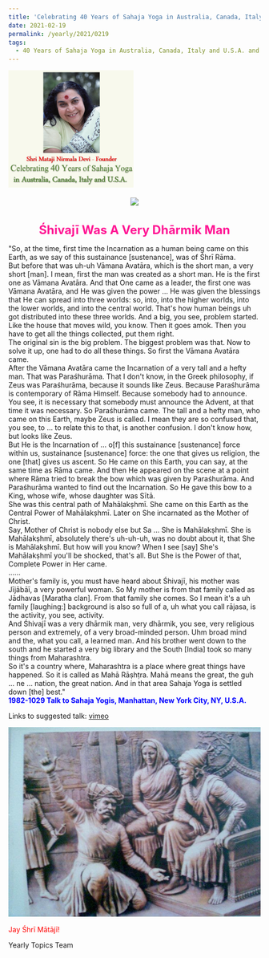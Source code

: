 ```yaml
---
title: 'Celebrating 40 Years of Sahaja Yoga in Australia, Canada, Italy and U.S.A. and its Culture, Post 7 on the Birthday Anniversary of Śhivajī Mahārāj'
date: 2021-02-19
permalink: /yearly/2021/0219
tags:
  - 40 Years of Sahaja Yoga in Australia, Canada, Italy and U.S.A. and its Culture
---
```


<div style="text-align: left"><img src="/images/Celebrating40YearsSahajaYoga.png" width="250" /></div><br>

<div style="text-align: center"><img src="/images/image628.png" /></div>

<br>
<p style="color:DeepPink; text-align:center">
<font size="+2"><b>Śhivajī Was A Very Dhārmik Man</b><br></font>
</p>

<p>
"So, at the time, first time the Incarnation as a human being came on this Earth, as we say of this sustainance [sustenance], was of Śhrī Rāma.<br>
But before that was uh-uh Vāmana Avatāra, which is the short man, a very short [man]. I mean, first the man was created as a short man. He is the first one as Vāmana Avatāra. And that One came as a leader, the first one was Vāmana Avatāra, and He was given the power ... He was given the blessings that He can spread into three worlds: so, into, into the higher worlds, into the lower worlds, and into the central world. That's how human beings uh got distributed into these three worlds. And a big, you see, problem started.<br>
Like the house that moves wild, you know. Then it goes amok. Then you have to get all the things collected, put them right.<br>
The original sin is the big problem. The biggest problem was that. Now to solve it up, one had to do all these things. So first the Vāmana Avatāra came.<br>
After the Vāmana Avatāra came the Incarnation of a very tall and a hefty man. That was Paraśhurāma. That I don't know, in the Greek philosophy, if Zeus was Paraśhurāma, because it sounds like Zeus. Because Paraśhurāma is contemporary of Rāma Himself. Because somebody had to announce. You see, it is necessary that somebody must announce the Advent, at that time it was necessary. So Paraśhurāma came. The tall and a hefty man, who came on this Earth, maybe Zeus is called. I mean they are so confused that, you see, to ... to relate this to that, is another confusion. I don't know how, but looks like Zeus.<br>
But He is the Incarnation of ... o[f] this sustainance [sustenance] force within us, sustainance [sustenance] force: the one that gives us religion, the one [that] gives us ascent. So He came on this Earth, you can say, at the same time as Rāma came. And then He appeared on the scene at a point where Rāma tried to break the bow which was given by Paraśhurāma. And Paraśhurāma wanted to find out the Incarnation. So He gave this bow to a King, whose wife, whose daughter was Sītā.<br>
She was this central path of Mahālakṣhmī. She came on this Earth as the Central Power of Mahālakṣhmī. Later on She incarnated as the Mother of Christ.<br>
Say, Mother of Christ is nobody else but Sa ... She is Mahālakṣhmī. She is Mahālakṣhmī, absolutely there's uh-uh-uh, was no doubt about it, that She is Mahālakṣhmī. But how will you know? When I see [say] She's Mahālakṣhmī you'll be shocked, that's all. But She is the Power of that, Complete Power in Her came.<br> 
......<br>
Mother's family is, you must have heard about Śhivajī, his mother was Jījābāī, a very powerful woman. So My mother is from that family called as Jādhavas [Maratha clan]. From that family she comes. So I mean it's a uh family [laughing:] background is also so full of a, uh what you call rājasa, is the activity, you see, activity.<br>
And Śhivajī was a very dhārmik man, very dhārmik, you see, very religious person and extremely, of a very broad-minded person. Uhm broad mind and the, what you call, a learned man. And his brother went down to the south and he started a very big library and the South [India] took so many things from Maharashtra.<br>
So it's a country where, Maharashtra is a place where great things have happened. So it is called as Mahā Rāṣhṭra. Mahā means the great, the guh ... ne ... nation, the great nation. And in that area Sahaja Yoga is settled down [the] best."<br>
<font color="blue"><b>1982-1029 Talk to Sahaja Yogis, Manhattan, New York City, NY, U.S.A.</b></font><br>
</p>

Links to suggested talk: <a href=""> vimeo</a><br>

<div style="text-align: center"><img src="/images/image629.png" /></div>

<p style="color:red;">Jay Śhrī Mātājī!<br></p>

Yearly Topics Team